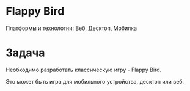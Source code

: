 # Flappy Bird

Платформы и технологии: Веб, Десктоп, Мобилка

# Задача

Необходимо разработать классическую игру - Flappy Bird.

Это может быть игра для мобильного устройства, десктоп или веб.
